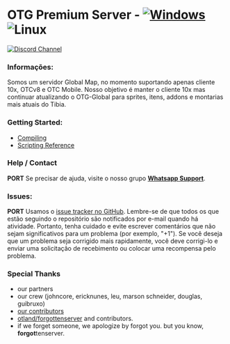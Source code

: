 
# OTG Premium Server - [![Windows](https://ci.appveyor.com/api/projects/status/y69059itp38j0u65?svg=true)](https://ci.appveyor.com/project/Johncorex/otg-premium-version)  ![Linux](https://github.com/Johncorex/OTG-Premium-Version/workflows/CI/badge.svg)
  [![Discord Channel](https://img.shields.io/discord/528117503952551936.svg?label=discord)](https://discord.gg/xbKZHDg)


### Informações:
Somos um servidor Global Map, no momento suportando apenas cliente 10x, OTCv8 e OTC Mobile.
Nosso objetivo é manter o cliente 10x mas continuar atualizando o OTG-Global para sprites, itens, addons e montarias mais atuais do Tibia.

### Getting Started:
* [Compiling](https://github.com/otland/forgottenserver/wiki/Compiling)
* [Scripting Reference](https://github.com/otland/forgottenserver/wiki/Script-Interface)

### Help / Contact

**PORT**
Se precisar de ajuda, visite o nosso grupo [**Whatsapp Support**](https://chat.whatsapp.com/EWV3dVvS6nt1em7q23FGu7).


### Issues:

**PORT**
Usamos o [issue tracker no GitHub](https://github.com/Johncorex/OTG-Premium-Version/issues). Lembre-se de que todos os que estão seguindo o repositório são notificados por e-mail quando há atividade. Portanto, tenha cuidado e evite escrever comentários que não sejam significativos para um problema (por exemplo, "+1"). Se você deseja que um problema seja corrigido mais rapidamente, você deve corrigi-lo e enviar uma solicitação de recebimento ou colocar uma recompensa pelo problema.

### Special Thanks

-   our partners
-   our crew (johncore, ericknunes, leu, marson schneider, douglas, guibruxo)
-   [our contributors](https://github.com/Johncorex/OTG-Premium-Version/graphs/contributors)
-   [otland/forgottenserver](https://github.com/otland/forgottenserver)  and contributors.
-   if we forget someone, we apologize by forgot you. but you know,  **forgot**tenserver.
